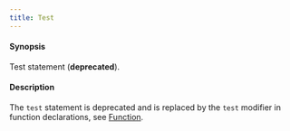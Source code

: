 ```yaml
---
title: Test
---
```


#### Synopsis

Test statement (__deprecated__).

#### Description

The `test` statement is deprecated and is replaced by the `test` modifier in function declarations, see [Function](../../../Rascal/Declarations/Function/).


